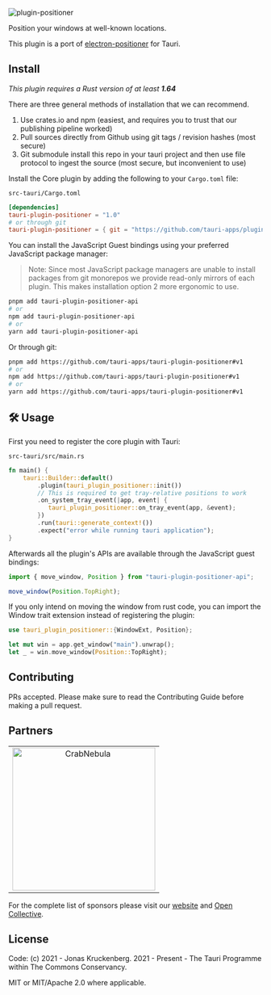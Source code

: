![plugin-positioner](https://github.com/tauri-apps/plugins-workspace/raw/v1/plugins/positioner/banner.png)

Position your windows at well-known locations.

This plugin is a port of
[electron-positioner](https://github.com/jenslind/electron-positioner) for
Tauri.

## Install

_This plugin requires a Rust version of at least **1.64**_

There are three general methods of installation that we can recommend.

1. Use crates.io and npm (easiest, and requires you to trust that our publishing
   pipeline worked)
2. Pull sources directly from Github using git tags / revision hashes (most
   secure)
3. Git submodule install this repo in your tauri project and then use file
   protocol to ingest the source (most secure, but inconvenient to use)

Install the Core plugin by adding the following to your `Cargo.toml` file:

`src-tauri/Cargo.toml`

```toml
[dependencies]
tauri-plugin-positioner = "1.0"
# or through git
tauri-plugin-positioner = { git = "https://github.com/tauri-apps/plugins-workspace", branch = "v1" }
```

You can install the JavaScript Guest bindings using your preferred JavaScript
package manager:

> Note: Since most JavaScript package managers are unable to install packages
> from git monorepos we provide read-only mirrors of each plugin. This makes
> installation option 2 more ergonomic to use.

```sh
pnpm add tauri-plugin-positioner-api
# or
npm add tauri-plugin-positioner-api
# or
yarn add tauri-plugin-positioner-api
```

Or through git:

```sh
pnpm add https://github.com/tauri-apps/tauri-plugin-positioner#v1
# or
npm add https://github.com/tauri-apps/tauri-plugin-positioner#v1
# or
yarn add https://github.com/tauri-apps/tauri-plugin-positioner#v1
```

## 🛠️ Usage

First you need to register the core plugin with Tauri:

`src-tauri/src/main.rs`

```rust
fn main() {
    tauri::Builder::default()
        .plugin(tauri_plugin_positioner::init())
        // This is required to get tray-relative positions to work
        .on_system_tray_event(|app, event| {
           tauri_plugin_positioner::on_tray_event(app, &event);
        })
        .run(tauri::generate_context!())
        .expect("error while running tauri application");
}
```

Afterwards all the plugin's APIs are available through the JavaScript guest
bindings:

```javascript
import { move_window, Position } from "tauri-plugin-positioner-api";

move_window(Position.TopRight);
```

If you only intend on moving the window from rust code, you can import the
Window trait extension instead of registering the plugin:

```rust
use tauri_plugin_positioner::{WindowExt, Position};

let mut win = app.get_window("main").unwrap();
let _ = win.move_window(Position::TopRight);
```

## Contributing

PRs accepted. Please make sure to read the Contributing Guide before making a
pull request.

## Partners

<table>
  <tbody>
    <tr>
      <td align="center" valign="middle">
        <a href="https://crabnebula.dev" target="_blank">
          <img src="https://github.com/tauri-apps/plugins-workspace/raw/v1/.github/sponsors/crabnebula.svg" alt="CrabNebula" width="283">
        </a>
      </td>
    </tr>
  </tbody>
</table>

For the complete list of sponsors please visit our
[website](https://tauri.app#sponsors) and
[Open Collective](https://opencollective.com/tauri).

## License

Code: (c) 2021 - Jonas Kruckenberg. 2021 - Present - The Tauri Programme within
The Commons Conservancy.

MIT or MIT/Apache 2.0 where applicable.
